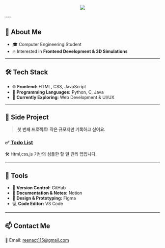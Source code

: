 <!-- 타이틀 배너 -->
<p align="center">
  <img src="https://capsule-render.vercel.app/api?type=waving&color=gradient&height=200&section=header&text=JaeYeon's%20GitHub!&fontSize=40&fontAlignY=35&animation=fadeIn&fontColor=fff"/>
</p>
---

## 🚀 About Me  
- 🎓 Computer Engineering Student
- 🔥 Interested in **Frontend Development & 3D Simulations**

---

## 🛠 Tech Stack  
- 🌐 **Frontend:** HTML, CSS, JavaScript  
- 🐍 **Programming Languages:** Python, C, Java  
- 📌 **Currently Exploring:** Web Development & UI/UX
  
---

## 📝 Side Project  
> **첫 번째 프로젝트! 작은 규모지만 기록하고 싶어요.**  

### ✅ [Todo List](https://github.com/dudu-banana/todo-list)
🛠 Html,css,js 기반의 심플한 할 일 관리 앱입니다.  

---

## 🔧 Tools  
- 📌 **Version Control:** GitHub  
- 📝 **Documentation & Notes:** Notion  
- 🎨 **Design & Prototyping:** Figma  
- 💻 **Code Editor:** VS Code  

---

## 📫 Contact Me
📧 Email: reenact115@gmail.com


